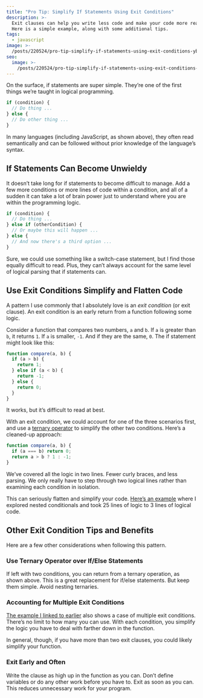 ```yaml
---
title: "Pro Tip: Simplify If Statements Using Exit Conditions"
description: >-
  Exit clauses can help you write less code and make your code more readable.
  Here is a simple example, along with some additional tips.
tags:
  - javascript
image: >-
  /posts/220524/pro-tip-simplify-if-statements-using-exit-conditions-ybtu9fLI.png
seo:
  image: >-
    /posts/220524/pro-tip-simplify-if-statements-using-exit-conditions-wNMt8bIG--meta.png
---
```


On the surface, if statements are super simple. They’re one of the first things we’re taught in logical programming.

```typescript
if (condition) {
  // Do thing ...
} else {
  // Do other thing ...
}
```

In many languages (including JavaScript, as shown above), they often read semantically and can be followed without prior knowledge of the language’s syntax.

## If Statements Can Become Unwieldy

It doesn’t take long for if statements to become difficult to manage. Add a few more conditions or more lines of code within a condition, and all of a sudden it can take a lot of brain power just to understand where you are within the programming logic.

```typescript
if (condition) {
  // Do thing ...
} else if (otherCondition) {
  // Or maybe this will happen ...
} else {
  // And now there's a third option ...
}
```

Sure, we could use something like a switch-case statement, but I find those equally difficult to read. Plus, they can’t always account for the same level of logical parsing that if statements can.

## Use Exit Conditions Simplify and Flatten Code

A pattern I use commonly that I absolutely love is an _exit condition_ (or exit clause). An exit condition is an early return from a function following some logic.

Consider a function that compares two numbers, `a` and `b`. If `a` is greater than `b`, it returns `1`. If `a` is smaller, `-1`. And if they are the same, `0`. The if statement might look like this:

```typescript
function compare(a, b) {
  if (a > b) {
    return 1;
  } else if (a < b) {
    return -1;
  } else {
    return 0;
  }
}
```

It works, but it’s difficult to read at best.

With an exit condition, we could account for one of the three scenarios first, and use a [ternary operator](https://developer.mozilla.org/en-US/docs/Web/JavaScript/Reference/Operators/Conditional_Operator) to simplify the other two conditions. Here’s a cleaned-up approach:

```typescript
function compare(a, b) {
  if (a === b) return 0;
  return a > b ? 1 : -1;
}
```

We’ve covered all the logic in two lines. Fewer curly braces, and less parsing. We only really have to step through two logical lines rather than examining each condition in isolation.

This can seriously flatten and simplify your code. [Here’s an example](https://www.seancdavis.com/posts/cleaning-up-nested-conditionals/) where I explored nested conditionals and took 25 lines of logic to 3 lines of logical code.

## Other Exit Condition Tips and Benefits

Here are a few other considerations when following this pattern.

### Use Ternary Operator over If/Else Statements

If left with two conditions, you can return from a ternary operation, as shown above. This is a great replacement for if/else statements. But keep them simple. Avoid nesting ternaries.

### Accounting for Multiple Exit Conditions

[The example I linked to earlier](https://www.seancdavis.com/posts/cleaning-up-nested-conditionals/) also shows a case of multiple exit conditions. There’s no limit to how many you can use. With each condition, you simplify the logic you have to deal with farther down in the function.

In general, though, if you have more than two exit clauses, you could likely simplify your function.

### Exit Early and Often

Write the clause as high up in the function as you can. Don’t define variables or do any other work before you have to. Exit as soon as you can. This reduces unnecessary work for your program.
